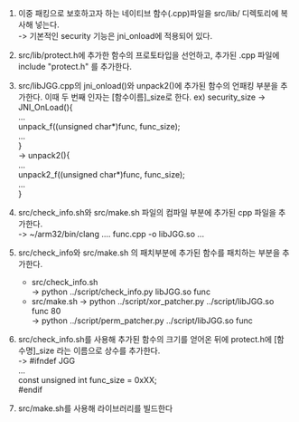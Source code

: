 1. 이중 패킹으로 보호하고자 하는 네이티브 함수(.cpp)파일을 src/lib/ 디렉토리에 복사해 넣는다.  
	-> 기본적인 security 기능은 jni_onload에 적용되어 있다.  
  
2. src/lib/protect.h에 추가한 함수의 프로토타입을 선언하고, 추가된 .cpp 파일에 include "protect.h" 를 추가한다.   
  
3. src/libJGG.cpp의 jni_onload()와 unpack2()에 추가된 함수의 언패킹 부분을 추가한다. 이때 두 번째 인자는 [함수이름]_size로 한다. ex) security_size
	->	JNI_OnLoad(){  
			...   
			unpack_f((unsigned char*)func, func_size);  
			...  
		}  
	->	unpack2(){  
			...    
			unpack2_f((unsigned char*)func, func_size);  
			...   
		}  
  
4. src/check_info.sh와 src/make.sh 파일의 컴파일 부분에 추가된 cpp 파일을 추가한다.   
	-> ~/arm32/bin/clang .... func.cpp -o libJGG.so ...   
     
5. src/check_info와 src/make.sh 의 패치부분에 추가된 함수를 패치하는 부분을 추가한다.  
	- src/check_info.sh  
		-> python ../script/check_info.py libJGG.so func  
	- src/make.sh
		-> python ../script/xor_patcher.py ../script/libJGG.so func 80  
		-> python ../script/perm_patcher.py ../script/libJGG.so func  

6. src/check_info.sh를 사용해 추가된 함수의 크기를 얻어온 뒤에 protect.h에 [함수명]_size 라는 이름으로 상수를 추가한다.  
	->	#ifndef JGG   
		...  
		const unsigned int func_size = 0xXX;  
		#endif  
  
7. src/make.sh를 사용해 라이브러리를 빌드한다  
